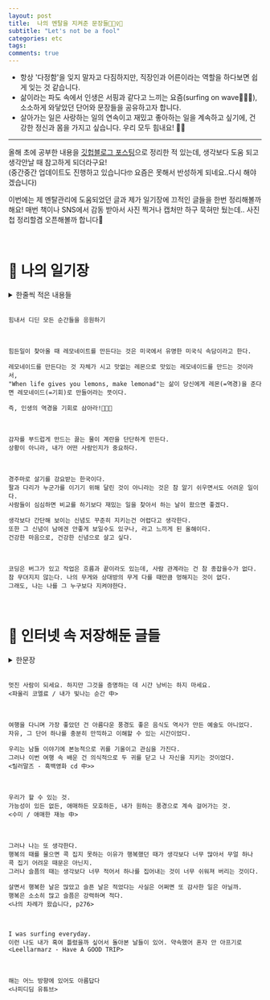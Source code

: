```yaml
---
layout: post
title:  나의 멘탈을 지켜준 문장들🏄🏻‍♀️🍋
subtitle: "Let's not be a fool"
categories: etc
tags:
comments: true
---
```


- 항상 '다정함'을 잊지 말자고 다짐하지만, 직장인과 어른이라는 역할을 하다보면 쉽게 잊는 것 같습니다.
- 삶이라는 파도 속에서 인생은 서핑과 같다고 느끼는 요즘(surfing on wave🏄🏻‍♀️), 소소하게 와닿았던 단어와 문장들을 공유하고자 합니다.
- 살아가는 일은 사랑하는 일의 연속이고 재밌고 좋아하는 일을 계속하고 싶기에, 건강한 정신과 몸을 가지고 싶습니다. 우리 모두 힘내요! 💪🏻

---------


올해 초에 공부한 내용을 [깃헙블로그 포스팅](https://ysjang0926.github.io/etc/2024/01/09/lets-not-be-a-fool/)으로 정리한 적 있는데, 생각보다 도움 되고 생각안날 때 참고하게 되더라구요! <br>
(중간중간 업데이트도 진행하고 있습니다🤓 요즘은 못해서 반성하게 되네요..다시 해야겠습니다) <br>

이번에는 제 멘탈관리에 도움되었던 글과 제가 일기장에 끄적인 글들을 한번 정리해볼까해요! 매번 책이나 SNS에서 감동 받아서 사진 찍거나 캡처만 하구 묵혀만 뒀는데.. 사진첩 정리할겸 오픈해볼까 합니다👀

<br> 

# 📓 나의 일기장

<details>
 <summary>한줄씩 적은 내용들 </summary>
 <div markdown="1">
 
 - 넌 돌아가도 같은 선택을 할거야 (선택하기 두려울 때 나를 용감하게 만드는 말)
 - 적당히 버고 아주 잘 살자
 - 소중한 하루들이 모이면 언제 그랬냐는듯이 사랑스러운 날이 올 것이다
- 밝고 환하고 건강하고 아무튼 좋은 거 엄청 많은 하루 보내기
- 절대 니가 싫어하는 사람을 보며 엿먹여주려 부들부들하지 말고 강가에서 신선한 바람과 따뜻한 햇살을 즐기며 낚시질이나 콧노래 불러가며 하고 있으면 네 적이 죽어서 둥둥 떠내려올거다
- 많은 것들을 이겨내지지 않아도 되니 잘 곱씹고 삼키고 소화시키기
- 주변에서 응원해주고 죽고 싶을만큼 힘들 때 내 잘못이 아니라고 하는 친구들에게 감사함을 느끼며 하루를 살자
- 마음맞는 사람들과 함께 늙어가는 것이 가장 행복한 일이다
- 감정은 잠깐 지나가기만 할 뿐이고 생각 조금만 바꾸면 아무렇지 않은 일들이고 내 할일만 충실히 하면 된다
- 지나온 아름다웠던 순간들을 굳이 복습하지 않고 다가올 빛나는 순간들을 애써 점치지 않으며 그저 오늘을 삽니다
- 좋은 일은 좋아서 이야기 안해도 괜찮지만 힘들일 있으면 연락해줘. 너 일이면 새벽에도 일어나서 통화할 수 있고 항상 너 생각하고 응원하고 있어
- 나 오늘도 여름을 지날게 내일은 반드시 나아지니까
- 어떻게 매일이 완벽하겠는가. 어떤날은 20점짜리, 또 어떤날은 80점짜리 인날도 있다. 누군가 성공하는 사람들은 지치지않는 사람들이라고 했다. 지치지 않기 위해 내 마음을 잘 관리해야한다.
- 순간순간 작은 위안들로 큼지막한 우울을 버티기. 목적없이 자신을 비난하지말 것. 엄마아빠의 한마디나 친구가 건넨 걱정, 작아보이지만 절대로 작지 않은 것들, 익숙한 다정함의 힘. 내 소중한 사람들이 이렇게나 사랑하는 나를 내가 날 미워하지 말기
- 이것도 다 한 때이다. 시간이 지나면 내 삶에서 의미가 희미해진다. 그러니 지나간 것에 아쉬워하지말자
- 타인이 대하는 것에 따라 나의 가치가 결정되는 것이 아니라 내가 나를 대하는 것에 따라 결정되는 것이다
- 이 세상 어느 누구도 내 마음에 상처를 줄 수 없다는 오만한 자부심으로 툴툴 털고 일어나자
- 자신을 더 좋게 만들기. 틈을 두어 쉬고 오면 어느날부터 누구든 만나고 싶어진다. 그때부터 진정한 레벨업이다.
- 날이 흐린 건 내가 못 막는다. 남이 나를 대하는 방식은 나의 변수가 아니고, 내가 나를 대하는 방식만이 오로지 나의 변수이다. 그러니 자책하지말자
- 아픈 사랑에 지지 않는 당신이 되기를. 아픔에 무너지지 않는 당신이 되기를. 그것으로부터 배워갈 수 있는 넓은 사람이 되기를. 나쁜 사람으로 인해 더이상 상처받는 사람이 되지 않기를.
 
 </div> 
 </details>

<br>

```
힘내서 디딘 모든 순간들을 응원하기
```

<br>

```
힘든일이 찾아올 때 레모네이트를 만든다는 것은 미국에서 유명한 미국식 속담이라고 한다.

레모네이드를 만든다는 것 자체가 시고 맛없는 레몬으로 맛있는 레모네이드를 만드는 것이라서,
"When life gives you lemons, make lemonad"는 삶이 당신에게 레몬(=역경)을 준다면 레모네이드(=기회)로 만들어라는 뜻이다.

즉, 인생의 역경을 기회로 삼아라!🍋🍋🍋
```

<br>

```
감자를 부드럽게 만드는 끓는 물이 계란을 단단하게 만든다.
상황이 아니라, 내가 어떤 사람인지가 중요하다.
```

<br>

```
경주마로 살기를 강요받는 한국이다.
팔과 다리가 누군가를 이기기 위해 달린 것이 아니라는 것은 참 알기 쉬우면서도 어려운 일이다.
사람들이 심심하면 비교를 하기보다 재밌는 일을 찾아서 하는 날이 왔으면 좋겠다.

생각보다 간단해 보이는 신념도 꾸준히 지키는건 어렵다고 생각한다.
또한 그 신념이 남에겐 안좋게 보일수도 있구나, 라고 느끼게 된 올해이다.
건강한 마음으로, 건강한 신념으로 살고 싶다.
```

<br>

```
코딩은 버그가 있고 작업은 흐름과 끝이라도 있는데, 사람 관계라는 건 참 종잡을수가 없다.
참 무뎌지지 않는다. 나의 무게와 상대방의 무게 다를 때만큼 멍해지는 것이 없다.
그래도, 나는 나를 그 누구보다 지켜야한다.
```

<br>

# 📝 인터넷 속 저장해둔 글들

<details>
 <summary>한문장 </summary>
 <div markdown="1">
 
 - 햇빛을 참을 수 없을 때는 햇빛이 되세요
 - 이 세상 유일한 존재인 나 자신과 흐르는 시간을 믿을 수 있기를
 - 하루하루는 성실하게, 인생 전체는 되는대로
 - 미루는 자에게 언제나 잔잔한 불행이 있다
 - 어려운 일을 백가지로 쪼개면 못할 것도 없다
 - 헤맨만큼 내 땅이다
 
 </div> 
 </details>

 <br> 

```
멋진 사람이 되세요. 하지만 그것을 증명하는 데 시간 낭비는 하지 마세요.
<파울리 코엘료 / 내가 빛나는 순간 中>
```
<br>

```
여행을 다니며 가장 좋았던 건 아름다운 풍경도 좋은 음식도 역사가 만든 예술도 아니었다.
자유, 그 단어 하나를 충분히 만끽하고 이해할 수 있는 시간이었다.

우리는 남들 이야기에 본능적으로 귀를 기울이고 관심을 가진다.
그러나 이번 여행 속 배운 건 의식적으로 두 귀를 닫고 나 자신을 지키는 것이었다.
<릴러말즈 - 흑백영화 cd 中>>
```

<br>

```
우리가 할 수 있는 것.
가능성이 있든 없든, 애매하든 모호하든, 내가 원하는 풍경으로 계속 걸어가는 것.
<수미 / 애매한 재능 中>
```

<br>

```
그러나 나는 또 생각한다.
행복의 때를 물으면 콕 집지 못하는 이유가 행복했던 때가 생각보다 너무 많아서 무얼 하나 콕 집기 어려운 때문은 아닌지.
그러나 슬픔의 때는 생각보다 너무 적어서 하나를 집어내는 것이 너무 쉬워져 버리는 것이다.

살면서 행복한 날은 많았고 슬픈 날은 적었다는 사실은 어쩌면 또 감사한 일은 아닐까.
행복은 소소히 많고 슬픔은 강력하며 적다.
<나의 차례가 왔습니다, p276>
```

<br>

```
I was surfing everyday.
이런 나도 내가 혹여 틀렸을까 싶어서 돌아본 날들이 있어. 약속했어 혼자 안 아프기로
<Leellarmarz - Have A GOOD TRIP>
```

<br>

```
해는 어느 방향에 있어도 아름답다
<나피디딤 유튜브>
```
